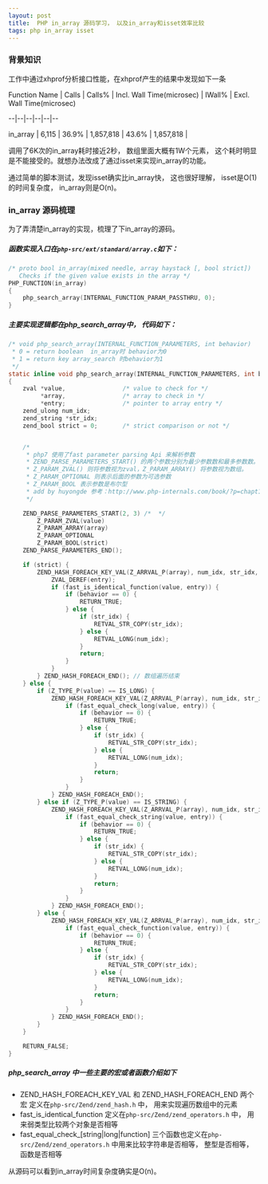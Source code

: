 ```yaml
---
layout: post
title:  PHP in_array 源码学习， 以及in_array和isset效率比较
tags: php in_array isset
---
```



### 背景知识

工作中通过xhprof分析接口性能，在xhprof产生的结果中发现如下一条

Function Name |  Calls |  Calls% | Incl. Wall Time(microsec) | IWall% | Excl. Wall Time(microsec)

--|--|--|--|--|--

in_array  |  6,115  | 36.9%  | 1,857,818  | 43.6%  | 1,857,818 |


调用了6K次的in_array耗时接近2秒， 数组里面大概有1W个元素， 这个耗时明显是不能接受的。就想办法改成了通过isset来实现in_array的功能。

通过简单的脚本测试，发现isset确实比in_array快， 这也很好理解， isset是O(1)的时间复杂度， in_array则是O(n)。



### in_array 源码梳理

为了弄清楚in_array的实现，梳理了下in_array的源码。

##### 函数实现入口在`php-src/ext/standard/array.c`如下：

```c
/* proto bool in_array(mixed needle, array haystack [, bool strict])
   Checks if the given value exists in the array */
PHP_FUNCTION(in_array)
{
    php_search_array(INTERNAL_FUNCTION_PARAM_PASSTHRU, 0);
}


```
##### 主要实现逻辑都在php_search_array中， 代码如下：

```c
/* void php_search_array(INTERNAL_FUNCTION_PARAMETERS, int behavior)
 * 0 = return boolean  in_array时 behavior为0
 * 1 = return key array_search 时behavior为1
 */
static inline void php_search_array(INTERNAL_FUNCTION_PARAMETERS, int behavior)
{
    zval *value,                /* value to check for */
         *array,                /* array to check in */
         *entry;                /* pointer to array entry */
    zend_ulong num_idx;
    zend_string *str_idx;
    zend_bool strict = 0;       /* strict comparison or not */


    /*
     * php7 使用了fast parameter parsing Api 来解析参数
     * ZEND_PARSE_PARAMETERS_START() 的两个参数分别为最少参数数和最多参数数。
     * Z_PARAM_ZVAL() 则将参数视为zval，Z_PARAM_ARRAY() 将参数视为数组。
     * Z_PARAM_OPTIONAL 则表示后面的参数为可选参数
     * Z_PARAM_BOOL 表示参数是布尔型
     * add by huyongde 参考：http://www.php-internals.com/book/?p=chapt11/11-02-01-zend-parse-parameters
     */

    ZEND_PARSE_PARAMETERS_START(2, 3) /*  */
        Z_PARAM_ZVAL(value)
        Z_PARAM_ARRAY(array)
        Z_PARAM_OPTIONAL
        Z_PARAM_BOOL(strict)
    ZEND_PARSE_PARAMETERS_END();

    if (strict) {
        ZEND_HASH_FOREACH_KEY_VAL(Z_ARRVAL_P(array), num_idx, str_idx, entry) {  // 对数组进行遍历
            ZVAL_DEREF(entry);
            if (fast_is_identical_function(value, entry)) {
                if (behavior == 0) {
                    RETURN_TRUE;
                } else {
                    if (str_idx) {
                        RETVAL_STR_COPY(str_idx);
                    } else {
                        RETVAL_LONG(num_idx);
                    }
                    return;
                }
            }
        } ZEND_HASH_FOREACH_END(); // 数组遍历结束
    } else {
        if (Z_TYPE_P(value) == IS_LONG) {
            ZEND_HASH_FOREACH_KEY_VAL(Z_ARRVAL_P(array), num_idx, str_idx, entry) {
                if (fast_equal_check_long(value, entry)) {
                    if (behavior == 0) {
                        RETURN_TRUE;
                    } else {
                        if (str_idx) {
                            RETVAL_STR_COPY(str_idx);
                        } else {
                            RETVAL_LONG(num_idx);
                        }
                        return;
                    }
                }
            } ZEND_HASH_FOREACH_END();
        } else if (Z_TYPE_P(value) == IS_STRING) { 
            ZEND_HASH_FOREACH_KEY_VAL(Z_ARRVAL_P(array), num_idx, str_idx, entry) {
                if (fast_equal_check_string(value, entry)) {
                    if (behavior == 0) {
                        RETURN_TRUE;
                    } else {
                        if (str_idx) {
                            RETVAL_STR_COPY(str_idx);
                        } else {
                            RETVAL_LONG(num_idx);
                        }
                        return;
                    }
                }
            } ZEND_HASH_FOREACH_END();
        } else {
            ZEND_HASH_FOREACH_KEY_VAL(Z_ARRVAL_P(array), num_idx, str_idx, entry) {
                if (fast_equal_check_function(value, entry)) {
                    if (behavior == 0) {
                        RETURN_TRUE;
                    } else {
                        if (str_idx) {
                            RETVAL_STR_COPY(str_idx);
                        } else {
                            RETVAL_LONG(num_idx);
                        }
                        return;
                    }
                }
            } ZEND_HASH_FOREACH_END();
        }
    }

    RETURN_FALSE;
}

```

##### php_search_array 中一些主要的宏或者函数介绍如下
* ZEND_HASH_FOREACH_KEY_VAL 和 ZEND_HASH_FOREACH_END 两个宏 定义在`php-src/Zend/zend_hash.h` 中， 用来实现遍历数组中的元素
* fast_is_identical_function 定义在`php-src/Zend/zend_operators.h` 中， 用来弱类型比较两个对象是否相等
* fast_equal_check_[string|long|function] 三个函数也定义在`php-src/Zend/zend_operators.h` 中用来比较字符串是否相等， 整型是否相等，函数是否相等


从源码可以看到in_array时间复杂度确实是O(n)。
